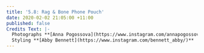 ```yaml
---
title: '5.8: Rag & Bone Phone Pouch'
date: 2020-02-02 21:05:00 +11:00
published: false
Credits Text: |-
  Photographs **[Anna Pogossova](https://www.instagram.com/annapogossova/)** at **[B&A](https://www.instagram.com/barepsau/)**
  Styling **[Abby Bennett](https://www.instagram.com/bennett_abby/)**
---
```


